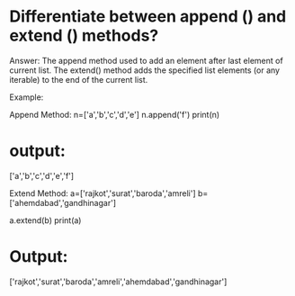 # Differentiate between append () and extend () methods?


Answer: The append method used to add an element after last element of current list.
The extend() method adds the specified list elements (or any iterable) to the end of the current list.

Example:

Append Method:
n=['a','b','c','d','e']
n.append('f')
print(n)

# output:
['a','b','c','d','e','f']


Extend Method:
a=['rajkot','surat','baroda','amreli']
b=['ahemdabad','gandhinagar']

a.extend(b)
print(a)

# Output:
['rajkot','surat','baroda','amreli','ahemdabad','gandhinagar']


